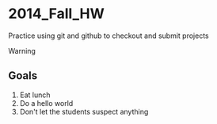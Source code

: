 2014_Fall_HW
============

Practice using git and github to checkout and submit projects

Warning




Goals
-----

1. Eat lunch
2. Do a hello world
3. Don't let the students suspect anything